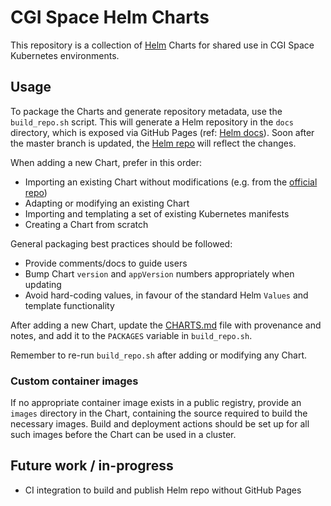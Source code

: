 # CGI Space Helm Charts

This repository is a collection of [Helm](https://helm.sh/) Charts for shared
use in CGI Space Kubernetes environments.

## Usage

To package the Charts and generate repository metadata, use the `build_repo.sh`
script. This will generate a Helm repository in the `docs` directory, which is
exposed via GitHub Pages (ref: [Helm docs](https://docs.helm.sh/developing_charts/#github-pages-example)).
Soon after the master branch is updated, the [Helm repo](https://cgi-eoss.github.io/cgici-charts/)
will reflect the changes.

When adding a new Chart, prefer in this order:
* Importing an existing Chart without modifications (e.g. from the [official repo](https://github.com/kubernetes/charts/))
* Adapting or modifying an existing Chart
* Importing and templating a set of existing Kubernetes manifests
* Creating a Chart from scratch

General packaging best practices should be followed:
* Provide comments/docs to guide users
* Bump Chart `version` and `appVersion` numbers appropriately when updating
* Avoid hard-coding values, in favour of the standard Helm `Values` and
  template functionality

After adding a new Chart, update the [CHARTS.md](CHARTS.md) file with
provenance and notes, and add it to the `PACKAGES` variable in `build_repo.sh`.

Remember to re-run `build_repo.sh` after adding or modifying any Chart.

### Custom container images

If no appropriate container image exists in a public registry, provide an
`images` directory in the Chart, containing the source required to build the
necessary images. Build and deployment actions should be set up for all such
images before the Chart can be used in a cluster.

## Future work / in-progress

* CI integration to build and publish Helm repo without GitHub Pages
